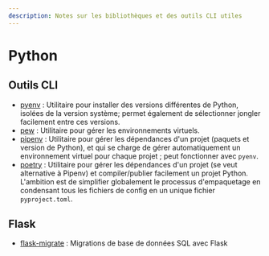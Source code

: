 ```yaml
---
description: Notes sur les bibliothèques et des outils CLI utiles
---
```


# Python

## Outils CLI

* [pyenv](pyenv.md) : Utilitaire pour installer des versions différentes de Python, isolées de la version système; permet également de sélectionner jongler facilement entre ces versions.
* [pew](pew-gestion-des-environnements-virtuels.md) : Utilitaire pour gérer les environnements virtuels.
* [pipenv](pipenv.md) : Utilitaire pour gérer les dépendances d'un projet \(paquets et version de Python\), et qui se charge de gérer automatiquement un environnement virtuel pour chaque projet ; peut fonctionner avec `pyenv`.
* [poetry](poetry.md) : Utilitaire pour gérer les dépendances d'un projet \(se veut alternative à Pipenv\) et compiler/publier facilement un projet Python. L'ambition est de simplifier globalement le processus d'empaquetage en condensant tous les fichiers de config en un unique fichier `pyproject.toml`.

## Flask

* [flask-migrate](flask-migrate.md) : Migrations de base de données SQL avec Flask

